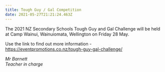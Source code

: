 ```yaml
---
title: Tough Guy / Gal Competition
date: 2021-05-27T21:21:24.463Z
---
```

The 2021 NZ Secondary Schools Tough Guy and Gal Challenge will be held at Camp Wainui, Wainuiomata, Wellington on Friday 28 May. 

Use the link to find out more information -
https://eventpromotions.co.nz/tough-guy-gal-challenge/

*Mr Barnett  
Teacher in charge*

 	